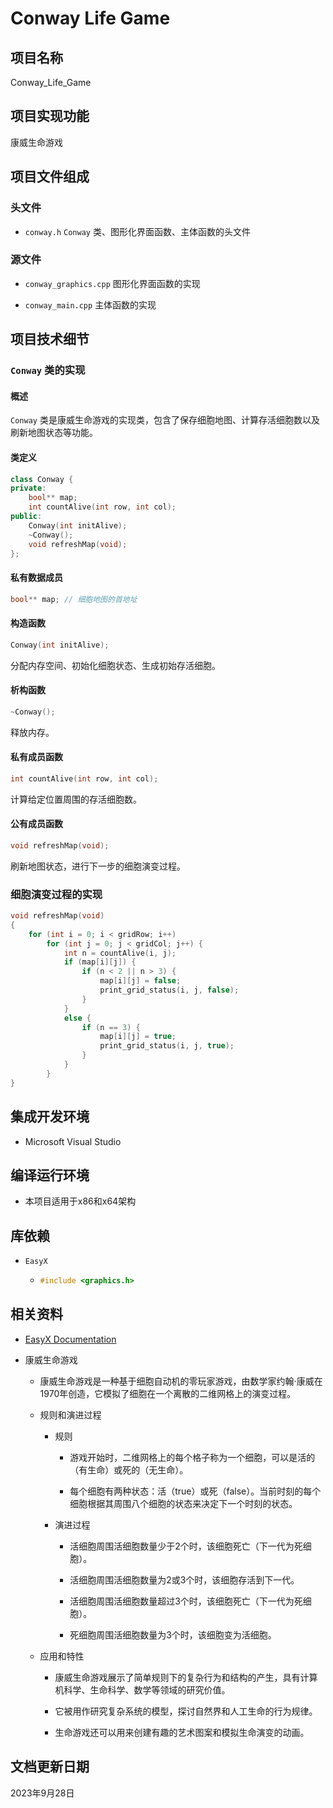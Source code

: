 # Conway Life Game

## 项目名称

Conway_Life_Game

## 项目实现功能

康威生命游戏

## 项目文件组成

### 头文件

* `conway.h`
`Conway` 类、图形化界面函数、主体函数的头文件

### 源文件

* `conway_graphics.cpp`
图形化界面函数的实现

* `conway_main.cpp`
主体函数的实现

## 项目技术细节

### `Conway` 类的实现

#### 概述

`Conway` 类是康威生命游戏的实现类，包含了保存细胞地图、计算存活细胞数以及刷新地图状态等功能。

#### 类定义

```cpp
class Conway {
private:
    bool** map;
    int countAlive(int row, int col);
public:
    Conway(int initAlive);
    ~Conway();
    void refreshMap(void);
};
```

#### 私有数据成员

```cpp
bool** map; // 细胞地图的首地址
```

#### 构造函数

```cpp
Conway(int initAlive);
```
分配内存空间、初始化细胞状态、生成初始存活细胞。

#### 析构函数

```cpp
~Conway();
```
释放内存。

#### 私有成员函数

```cpp
int countAlive(int row, int col);
```
计算给定位置周围的存活细胞数。

#### 公有成员函数

```cpp
void refreshMap(void);
```
刷新地图状态，进行下一步的细胞演变过程。

### 细胞演变过程的实现

```cpp
void refreshMap(void)
{
    for (int i = 0; i < gridRow; i++)
        for (int j = 0; j < gridCol; j++) {
            int n = countAlive(i, j);
            if (map[i][j]) {
                if (n < 2 || n > 3) {
                    map[i][j] = false;
                    print_grid_status(i, j, false);
                }
            }
            else {
                if (n == 3) {
                    map[i][j] = true;
                    print_grid_status(i, j, true);
                }
            }
        }
}
```

## 集成开发环境

* Microsoft Visual Studio

## 编译运行环境

* 本项目适用于x86和x64架构

## 库依赖

* `EasyX`

  * ```cpp
    #include <graphics.h>
    ```

## 相关资料

* [EasyX Documentation](https://docs.easyx.cn/)

* 康威生命游戏

  * 康威生命游戏是一种基于细胞自动机的零玩家游戏，由数学家约翰·康威在1970年创造，它模拟了细胞在一个离散的二维网格上的演变过程。

  * 规则和演进过程

    * 规则
    
      * 游戏开始时，二维网格上的每个格子称为一个细胞，可以是活的（有生命）或死的（无生命）。
      
      * 每个细胞有两种状态：活（true）或死（false）。当前时刻的每个细胞根据其周围八个细胞的状态来决定下一个时刻的状态。

    * 演进过程

      * 活细胞周围活细胞数量少于2个时，该细胞死亡（下一代为死细胞）。

      * 活细胞周围活细胞数量为2或3个时，该细胞存活到下一代。

      * 活细胞周围活细胞数量超过3个时，该细胞死亡（下一代为死细胞）。

      * 死细胞周围活细胞数量为3个时，该细胞变为活细胞。

  * 应用和特性

    * 康威生命游戏展示了简单规则下的复杂行为和结构的产生，具有计算机科学、生命科学、数学等领域的研究价值。

    * 它被用作研究复杂系统的模型，探讨自然界和人工生命的行为规律。

    * 生命游戏还可以用来创建有趣的艺术图案和模拟生命演变的动画。

## 文档更新日期

2023年9月28日